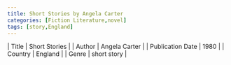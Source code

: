 ```yaml
---
title: Short Stories by Angela Carter
categories: [Fiction Literature,novel]
tags: [story,England]
---
```

        
| Title | Short Stories  |
| Author |  Angela Carter  |
| Publication Date | 1980   |
| Country | England |
| Genre | short story  |
        